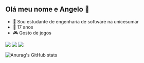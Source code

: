 ## Olá meu nome e Angelo 👋
- 📕 Sou estudante de engenharia de software na unicesumar
- 📅 17 anos 
- 🎮 Gosto de jogos 
<div> 
  <a href="https://www.instagram.com/angelo_gabriel_albnt?igsh=aXEwaXcwMmN5NTQ2="_blank"><img src="https://img.shields.io/badge/-Instagram-%23E4405F?style=for-the-badge&logo=instagram&logoColor=white" target="_blank"></a>
 <a href = "mailto:angeloalbonetti1@gmail.com"><img src="https://img.shields.io/badge/-Gmail-%23333?style=for-the-badge&logo=gmail&logoColor=white" target="_blank"></a>
    <a href="https://www.linkedin.com/in/angelo-gabriel-albonetti/" target="_blank"><img src="https://img.shields.io/badge/-LinkedIn-%230077B5?style=for-the-badge&logo=linkedin&logoColor=white" target="_blank"></a> 
  
</div>



![Anurag's GitHub stats](https://github-readme-stats.vercel.app/api?username=anuraghazra&theme=dark&show_icons=true)

